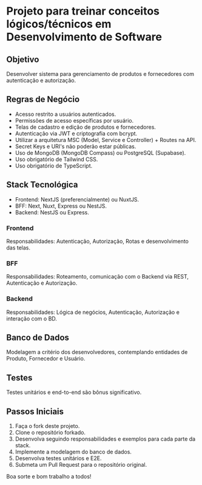 
# Projeto para treinar conceitos lógicos/técnicos em Desenvolvimento de Software

## Objetivo
Desenvolver sistema para gerenciamento de produtos e fornecedores com autenticação e autorização.

## Regras de Negócio
- Acesso restrito a usuários autenticados.
- Permissões de acesso específicas por usuário.
- Telas de cadastro e edição de produtos e fornecedores.
- Autenticação via JWT e criptografia com bcrypt.
- Utilizar a arquitetura MSC (Model, Service e Controller) + Routes na API.
- Secret Keys e URI's não poderão estar públicas.
- Uso de MongoDB (MongoDB Compass) ou PostgreSQL (Supabase).
- Uso obrigatório de Tailwind CSS.
- Uso obrigatório de TypeScript.

## Stack Tecnológica
- Frontend: NextJS (preferencialmente) ou NuxtJS.
- BFF: Next, Nuxt, Express ou NestJS.
- Backend: NestJS ou Express.

### Frontend
Responsabilidades: Autenticação, Autorização, Rotas e desenvolvimento das telas.

### BFF
Responsabilidades: Roteamento, comunicação com o Backend via REST, Autenticação e Autorização.

### Backend
Responsabilidades: Lógica de negócios, Autenticação, Autorização e interação com o BD.

## Banco de Dados
Modelagem a critério dos desenvolvedores, contemplando entidades de Produto, Fornecedor e Usuário.

## Testes
Testes unitários e end-to-end são bônus significativo.

## Passos Iniciais
1. Faça o fork deste projeto.
2. Clone o repositório forkado.
3. Desenvolva seguindo responsabilidades e exemplos para cada parte da stack.
4. Implemente a modelagem do banco de dados.
5. Desenvolva testes unitários e E2E.
6. Submeta um Pull Request para o repositório original.

Boa sorte e bom trabalho a todos!
